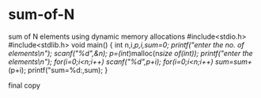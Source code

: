 # sum-of-N
sum of N elements using dynamic memory allocations
#include<stdio.h>
#include<stdlib.h>
void main()
{
int n,i,*p,i,sum=0;
printf("enter the no. of elements\n");
scanf("%d",&n);
p=(int*)malloc(n*size of(int));
printf("enter the elements\n");
for(i=0;i<n;i++)
scanf("%d",p+i);
for(i=0;i<n;i++)
sum=sum+*(p+i);
printf("sum=%d:,sum);
}

final copy

